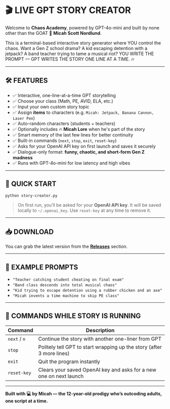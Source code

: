 # 🎬 LIVE GPT STORY CREATOR

Welcome to **Chaos Academy**, powered by GPT-4o-mini and built by none other than the GOAT 🧠 **Micah Scott Nordlund**.

This is a terminal-based interactive story generator where YOU control the chaos. Want a Gen Z school drama? A kid escaping detention with a jetpack? A band teacher trying to tame a musical riot? YOU WRITE THE PROMPT — GPT WRITES THE STORY ONE LINE AT A TIME. 🔥

---

## 🛠 FEATURES

- ✅ Interactive, one-line-at-a-time GPT storytelling
- ✅ Choose your class (Math, PE, AVID, ELA, etc.)
- ✅ Input your own custom story topic
- ✅ Assign **items** to characters (e.g. `Micah: Jetpack, Banana Cannon, Laser Pen`)
- ✅ Auto-random characters (students + teachers)
- ✅ Optionally includes 🔥 **Micah Lore** when he's part of the story
- ✅ Smart memory of the last few lines for better continuity
- ✅ Built-in commands (`next`, `stop`, `exit`, `reset-key`)
- ✅ Asks for your OpenAI API key on first launch and saves it securely
- ✅ Dialogue-only format: **funny, chaotic, and short-form Gen Z madness**
- ✅ Runs with GPT-4o-mini for low latency and high vibes

---

## 🚀 QUICK START

```bash
python story-creator.py
```

> On first run, you’ll be asked for your **OpenAI API key**. It will be saved locally to `~/.openai_key`. Use `reset-key` at any time to remove it.

---

## 📥 DOWNLOAD

You can grab the latest version from the **[Releases](https://github.com/YOUR-USERNAME/YOUR-REPO-NAME/releases)** section.

---

## 💬 EXAMPLE PROMPTS

- `"Teacher catching student cheating on final exam"`
- `"Band class descends into total musical chaos"`
- `"Kid trying to escape detention using a rubber chicken and an axe"`
- `"Micah invents a time machine to skip PE class"`

---

## 🔑 COMMANDS WHILE STORY IS RUNNING

| Command       | Description                                                                            |
|---------------|----------------------------------------------------------------------------------------|
| `next` / `n`  | Continue the story with another one-liner from GPT                                    |
| `stop`        | Politely tell GPT to start wrapping up the story (after 3 more lines)                 |
| `exit`        | Quit the program instantly                                                            |
| `reset-key`   | Clears your saved OpenAI key and asks for a new one on next launch                    |

---

**Built with 💻 by Micah — the 12-year-old prodigy who’s outcoding adults, one script at a time.**
